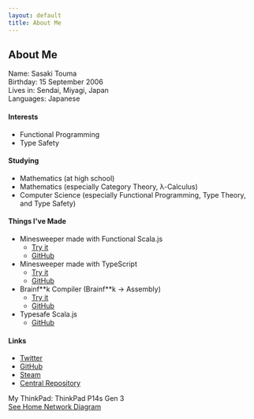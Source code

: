```yaml
---
layout: default
title: About Me
---
```


## About Me

Name: Sasaki Touma<br>
Birthday: 15 September 2006<br>
Lives in: Sendai, Miyagi, Japan<br>
Languages: Japanese

#### Interests
- Functional Programming
- Type Safety

#### Studying
- Mathematics (at high school)
- Mathematics (especially Category Theory, λ-Calculus)
- Computer Science (especially Functional Programming, Type Theory, and Type Safety)

#### Things I've Made
- Minesweeper made with Functional Scala.js
  - [Try it](https://stouma915.github.io/minesweeper-scala/)
  - [GitHub](https://github.com/stouma915/minesweeper-scala/)
- Minesweeper made with TypeScript
  - [Try it](https://stouma915.github.io/minesweeper/)
  - [GitHub](https://github.com/stouma915/minesweeper/)
- Brainf\*\*k Compiler (Brainf\*\*k → Assembly)
  - [Try it](https://github.com/stouma915/bf-compiler/releases/latest)
  - [GitHub](https://github.com/stouma915/bf-compiler/)
- Typesafe Scala.js
  - [GitHub](https://github.com/stouma915/typesafe-scalajs)

#### Links
* [Twitter](https://twitter.com/net_stouma915)
* [GitHub](https://github.com/stouma915)
* [Steam](https://steamcommunity.com/profiles/76561199242758778)
* [Central Repository](https://repo1.maven.org/maven2/net/st915/)

My ThinkPad: ThinkPad P14s Gen 3
<br>
[See Home Network Diagram](/network-diagram)
